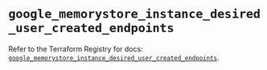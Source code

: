# `google_memorystore_instance_desired_user_created_endpoints`

Refer to the Terraform Registry for docs: [`google_memorystore_instance_desired_user_created_endpoints`](https://registry.terraform.io/providers/hashicorp/google/6.44.0/docs/resources/memorystore_instance_desired_user_created_endpoints).

